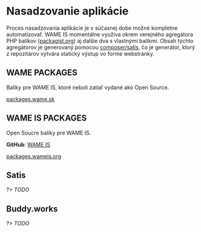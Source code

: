 # Nasadzovanie aplikácie

Proces nasadzovania aplikácie je v súčasnej dobe možné kompletne automatizovať.
WAME IS momentálne využíva okrem verejného agregátora PHP balíkov ([packagist.org](https://packagist.org)) aj dalšie dva s vlastnými balíkmi. Obsah týchto agregátorov je generovaný pomocou [composer/satis](https://github.com/composer/satis), čo je generátor, ktorý z repozitárov vytvára statický výstup vo forme webstránky.

## WAME PACKAGES

Balíky pre WAME IS, ktoré neboli zatiaľ vydané ako Open Source.

[packages.wame.sk](http://packages.wame.sk)

## WAME IS PACKAGES

Open Soucre balíky pre WAME IS.

**GitHub**: [WAME IS](https://github.com/WAME-IS)

[packages.wameis.org](http://packages.wameis.org)

## Satis

?> _TODO_

## Buddy.works

?> _TODO_